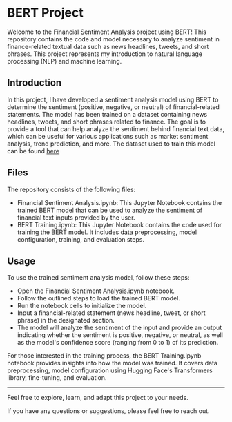 # BERT Project
Welcome to the Financial Sentiment Analysis project using BERT!  This repository contains the code and model necessary to analyze sentiment in finance-related textual data such as news headlines, tweets, and short phrases.  This project represents my introduction to natural language processing (NLP) and machine learning.

## Introduction
In this project, I have developed a sentiment analysis model using BERT to determine the sentiment (positive, negative, or neutral) of financial-related statements. The model has been trained on a dataset containing news headlines, tweets, and short phrases related to finance. The goal is to provide a tool that can help analyze the sentiment behind financial text data, which can be useful for various applications such as market sentiment analysis, trend prediction, and more.
The dataset used to train this model can be found [here](https://huggingface.co/datasets/zeroshot/twitter-financial-news-sentiment)

## Files
The repository consists of the following files:
* Financial Sentiment Analysis.ipynb: This Jupyter Notebook contains the trained BERT model that can be used to analyze the sentiment of financial text inputs provided by the user.
* BERT Training.ipynb: This Jupyter Notebook contains the code used for training the BERT model. It includes data preprocessing, model configuration, training, and evaluation steps.

## Usage
To use the trained sentiment analysis model, follow these steps:
* Open the Financial Sentiment Analysis.ipynb notebook.
* Follow the outlined steps to load the trained BERT model.
* Run the notebook cells to initialize the model.
* Input a financial-related statement (news headline, tweet, or short phrase) in the designated section.
* The model will analyze the sentiment of the input and provide an output indicating whether the sentiment is positive, negative, or neutral, as well as the model's confidence score (ranging from 0 to 1) of its prediction.

For those interested in the training process, the BERT Training.ipynb notebook provides insights into how the model was trained. It covers data preprocessing, model configuration using Hugging Face's Transformers library, fine-tuning, and evaluation.

---
Feel free to explore, learn, and adapt this project to your needs. 

If you have any questions or suggestions, please feel free to reach out.
